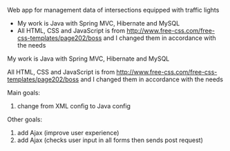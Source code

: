 Web app for management data of intersections equipped with traffic lights


   - My work is Java with Spring MVC, Hibernate and MySQL
   - All HTML, CSS and JavaScript is from http://www.free-css.com/free-css-templates/page202/boss and I changed them in accordance with the needs

My work is Java with Spring MVC, Hibernate and MySQL

All HTML, CSS and JavaScript is from http://www.free-css.com/free-css-templates/page202/boss and I changed them in accordance with the needs

Main goals:
1. change from XML config to Java config

Other goals:

1. add Ajax (improve user experience)
2. add Ajax (checks user input in all forms then sends post request)
